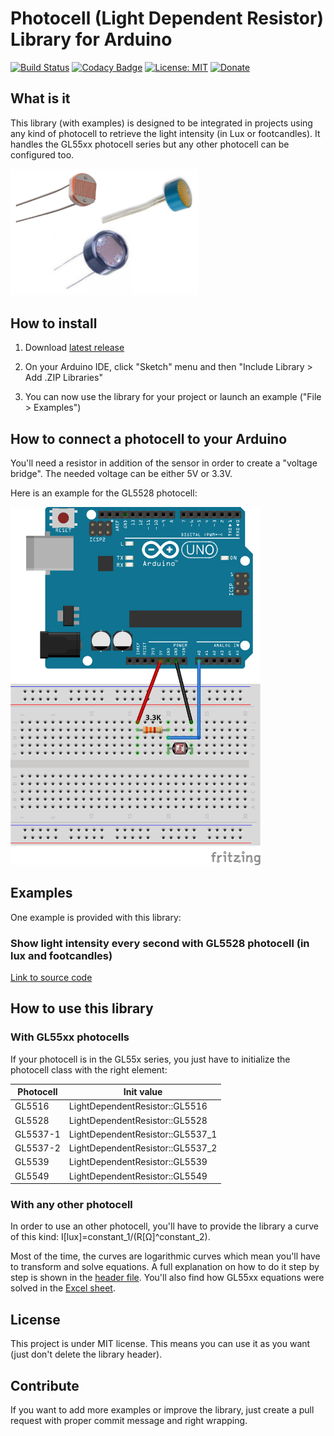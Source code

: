 # Photocell (Light Dependent Resistor) Library for Arduino
[![Build Status](https://travis-ci.org/QuentinCG/Arduino-Light-Dependent-Resistor-Library.svg?branch=master)](https://travis-ci.org/QuentinCG/Arduino-Light-Dependent-Resistor-Library) [![Codacy Badge](https://api.codacy.com/project/badge/Grade/177885b432f443e587a0103162919efc)](https://www.codacy.com/manual/QuentinCG/Arduino-Light-Dependent-Resistor-Library?utm_source=github.com&amp;utm_medium=referral&amp;utm_content=QuentinCG/Arduino-Light-Dependent-Resistor-Library&amp;utm_campaign=Badge_Grade) [![License: MIT](https://img.shields.io/badge/License-MIT-brightgreen.svg)](https://github.com/QuentinCG/Arduino-Light-Dependent-Resistor-Library/blob/master/LICENSE.md) [![Donate](https://img.shields.io/badge/Donate-PayPal-blue.svg)](https://paypal.me/QuentinCG)

## What is it

This library (with examples) is designed to be integrated in projects using any kind of photocell to retrieve the light intensity (in Lux or footcandles).
It handles the GL55xx photocell series but any other photocell can be configured too.

<img src="device.png" width="300">

## How to install

1) Download <a target="_blank" href="https://github.com/QuentinCG/Arduino-Light-Dependent-Resistor-Library/releases/download/1.0.0/LightDependentResistor_v1_0_0.zip">latest release</a>

2) On your Arduino IDE, click "Sketch" menu and then "Include Library > Add .ZIP Libraries"

3) You can now use the library for your project or launch an example ("File > Examples")

## How to connect a photocell to your Arduino

You'll need a resistor in addition of the sensor in order to create a "voltage bridge".
The needed voltage can be either 5V or 3.3V.

Here is an example for the GL5528 photocell:

<img src="schematics.png" width="400">

## Examples

One example is provided with this library:

### Show light intensity every second with GL5528 photocell (in lux and footcandles)
<a target="_blank" href="https://github.com/QuentinCG/Arduino-Light-Dependent-Resistor-Library/blob/master/examples/GL5528BasicExample/GL5528BasicExample.ino">Link to source code</a>

## How to use this library

### With GL55xx photocells

If your photocell is in the GL55x series, you just have to initialize the photocell class with the right element:

|Photocell|Init value                      |
|-------- |--------                        |
|GL5516   |LightDependentResistor::GL5516  |
|GL5528   |LightDependentResistor::GL5528  |
|GL5537-1 |LightDependentResistor::GL5537_1|
|GL5537-2 |LightDependentResistor::GL5537_2|
|GL5539   |LightDependentResistor::GL5539  |
|GL5549   |LightDependentResistor::GL5549  |

### With any other photocell

In order to use an other photocell, you'll have to provide the library a curve of this kind: I[lux]=constant_1/(R[Ω]^constant_2).

Most of the time, the curves are logarithmic curves which mean you'll have to transform and solve equations.
A full explanation on how to do it step by step is shown in the <a href="https://github.com/QuentinCG/Arduino-Light-Dependent-Resistor-Library/blob/master/LightDependentResistor.h">header file</a>.
You'll also find how GL55xx equations were solved in the <a href="https://github.com/QuentinCG/Arduino-Light-Dependent-Resistor-Library/blob/master/doc/GL55_calculation.xls">Excel sheet</a>.

## License

This project is under MIT license. This means you can use it as you want (just don't delete the library header).

## Contribute

If you want to add more examples or improve the library, just create a pull request with proper commit message and right wrapping.
